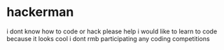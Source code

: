 # hackerman
i dont know how to code or hack please help
i would like to learn to code because it looks cool
i dont rmb participating any coding competitions

